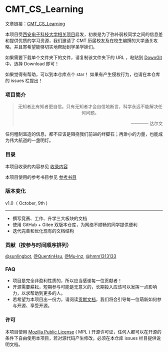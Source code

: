 # CMT_CS_Learning

文章链接：[CMT_CS_Learning](https://github.com/max-studio/CMT_CS_Learning)

本项目受[西安电子科技大学相关项目](https://github.com/baolintian/XDU_CS_Learning)启发，初衷是为了弥补弱校同学之间的信息差和提供优质的学习资源，我们邀请了 CMT 历届校友及在校生编撰的大学通关攻略，并且寄希望能够切实地帮助到学弟学妹们。

如果需要下载单个文件夹下的文件，请复制该文件夹下的 URL ，粘贴到 [DownGit](https://minhaskamal.github.io/DownGit/#/home) 中，选择 Download 即可！

如果觉得有帮助，可以到本仓库点个 star！ 如果有产生侵权行为，也请在本仓库的 issues 栏提出！

### 项目简介

><center>无知者比有知者更自信。只有无知者才会自信地断言，科学永远不能解决任何问题。<center/>
>        <p align="right">———— 达尔文</p>

任何粗制滥造的信息，都不应该是阻挠我们前进的绊脚石；再渺小的力量，也能成为伟大航道的一盏明灯。

### 目录

本项目收录的内容参见 [收录内容](https://github.com/max-studio/CMT_CS_Learning/blob/main/%E6%94%B6%E5%BD%95%E5%86%85%E5%AE%B9.md)

本项目使用的参考书目参见 [参考书目](https://github.com/max-studio/CMT_CS_Learning/blob/main/%E5%8F%82%E8%80%83%E4%B9%A6%E7%9B%AE.md)

### 版本变化

 v1.0（ October, 9th )

------

- 撰写竞赛、工作、升学三大板块的文档
- 使用 GitHub + Gitee 双版本仓库，为网络不顺畅的同学提供便利
- 迭代完善和优化现有的文档结构

### 贡献（按参与时间顺序排列）

[@sunlingbot](https://github.com/orgs/max-studio/people/sunlingbot), [@QuentinHsu](https://github.com/orgs/max-studio/people/QuentinHsu), [@Mu-lnz](https://github.com/orgs/max-studio/people/Mu-lnz), [@hmm1313133](https://github.com/orgs/max-studio/people/hmm1313133)

### FAQ

- 项目是完全非盈利性质的，所以应当感谢每一位贡献者！
- 开源需要耕耘，短期参与可能是无意义的，长期投入应该可以发挥一点影响力，以求帮助到更多的人。
- 若希望为本项目出一份力，请阅读[贡献文档](https://github.com/max-studio/CMT_CS_Learning/blob/main/%E8%B4%A1%E7%8C%AE%E6%96%87%E6%A1%A3.md)，我们将会引导每一位萌新如何参与开源、享受开源。

### 许可

本项目使用 [Mozilla Public License](https://github.com/max-studio/CMT_CS_Learning/blob/main/LICENSE) ( MPL ) 开源许可证，任何人都可以在开源的条件下自由使用本项目，若对源代码产生修改，必须在本仓库 issues 栏目提供说明文档。





